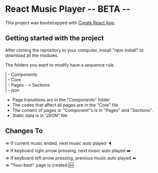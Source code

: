 # React Music Player -- BETA --

This project was bootstrapped with [Create React App](https://github.com/facebook/create-react-app).

## Getting started with the project

After cloning the repository to your computer, install "npm install" to download all the modules.

The folders you want to modify have a sequence rule.

| - Components <br>
| - Core <br>
| - Pages - > Sections <br>
| - json

* Page transitions are in the "Components" folder
* The codes that affect all pages are in the "Core" file
* The content of pages or "Component"s is in "Pages" and "Sections".
* Static data is in "JSON" file

## Changes To

=> If current music ended, next music auto played :speaker:<br>
=> If keyboard right arrow pressing, next music auto played :arrow_right: <br>
=> If keyboard left arrow pressing, previous music auto played :arrow_left:<br>
=> "Your-best" page is created :new: